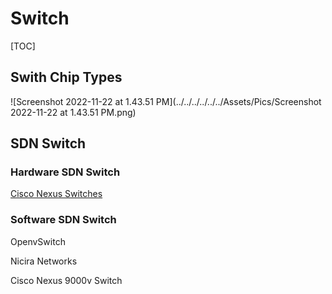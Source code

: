 # Switch

[TOC]



## Swith Chip Types

![Screenshot 2022-11-22 at 1.43.51 PM](../../../../../../Assets/Pics/Screenshot 2022-11-22 at 1.43.51 PM.png)



## SDN Switch

### Hardware SDN Switch



[Cisco Nexus Switches](https://en.wikipedia.org/wiki/Cisco_Nexus_switches)



### Software SDN Switch

OpenvSwitch

Nicira Networks



Cisco Nexus 9000v Switch